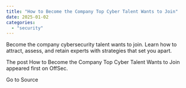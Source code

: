 ```yaml
---
title: "How to Become the Company Top Cyber Talent Wants to Join"
date: 2025-01-02
categories: 
  - "security"
---
```


Become the company cybersecurity talent wants to join. Learn how to attract, assess, and retain experts with strategies that set you apart.

The post How to Become the Company Top Cyber Talent Wants to Join appeared first on OffSec.

Go to Source
